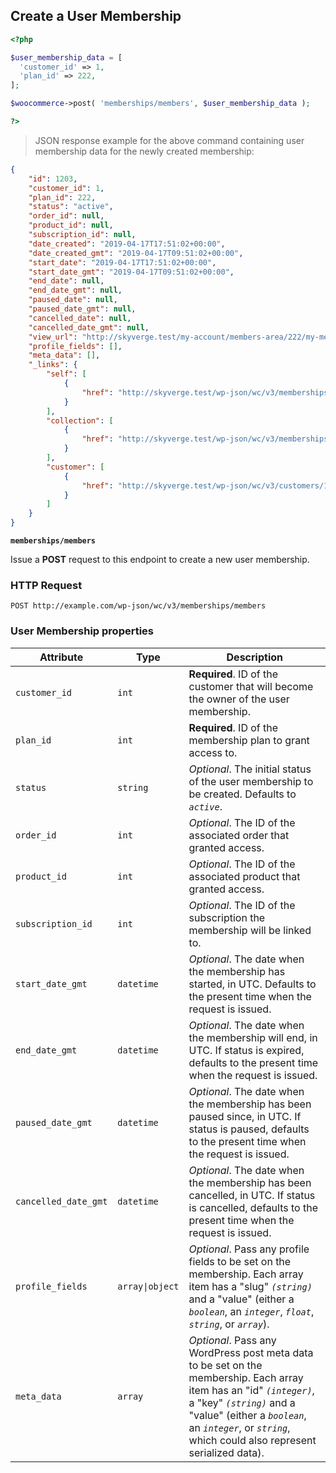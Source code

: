 ## Create a User Membership

```php
<?php 

$user_membership_data = [
  'customer_id' => 1,
  'plan_id' => 222,
];

$woocommerce->post( 'memberships/members', $user_membership_data ); 

?>
```

> JSON response example for the above command containing user membership data for the newly created membership:

```json
{
    "id": 1203,
    "customer_id": 1,
    "plan_id": 222,
    "status": "active",
    "order_id": null,
    "product_id": null,
    "subscription_id": null,
    "date_created": "2019-04-17T17:51:02+00:00",
    "date_created_gmt": "2019-04-17T09:51:02+00:00",
    "start_date": "2019-04-17T17:51:02+00:00",
    "start_date_gmt": "2019-04-17T09:51:02+00:00",
    "end_date": null,
    "end_date_gmt": null,
    "paused_date": null,
    "paused_date_gmt": null,
    "cancelled_date": null,
    "cancelled_date_gmt": null,
    "view_url": "http://skyverge.test/my-account/members-area/222/my-membership-content/",
    "profile_fields": [],
    "meta_data": [],
    "_links": {
        "self": [
            {
                "href": "http://skyverge.test/wp-json/wc/v3/memberships/members/1203"
            }
        ],
        "collection": [
            {
                "href": "http://skyverge.test/wp-json/wc/v3/memberships/members"
            }
        ],
        "customer": [
            {
                "href": "http://skyverge.test/wp-json/wc/v3/customers/1"
            }
        ]
    }
}
```

**`memberships/members`**

Issue a **POST** request to this endpoint to create a new user membership.

### HTTP Request

`POST http://example.com/wp-json/wc/v3/memberships/members`

### User Membership properties

Attribute            | Type                            | Description
---------------------| --------------------------------| ------------
`customer_id`        | <code>int</code>                | **Required**. ID of the customer that will become the owner of the user membership.
`plan_id`            | <code>int</code>                | **Required**. ID of the membership plan to grant access to.
`status`             | <code>string</code>             | _Optional_. The initial status of the user membership to be created. Defaults to _`active`_.
`order_id`           | <code>int</code>                | _Optional_. The ID of the associated order that granted access.
`product_id`         | <code>int</code>                | _Optional_. The ID of the associated product that granted access.
`subscription_id`    | <code>int</code>                | _Optional_. The ID of the subscription the membership will be linked to.
`start_date_gmt`     | <code>datetime</code>           | _Optional_. The date when the membership has started, in UTC. Defaults to the present time when the request is issued.
`end_date_gmt`       | <code>datetime</code>           | _Optional_. The date when the membership will end, in UTC. If status is expired, defaults to the present time when the request is issued.
`paused_date_gmt`    | <code>datetime</code>           | _Optional_. The date when the membership has been paused since, in UTC. If status is paused, defaults to the present time when the request is issued.
`cancelled_date_gmt` | <code>datetime</code>           | _Optional_. The date when the membership has been cancelled, in UTC. If status is cancelled, defaults to the present time when the request is issued.
`profile_fields`     | <code>array&#124;object</code>  | _Optional_. Pass any profile fields to be set on the membership. Each array item has a "slug" _`(string)`_ and a "value" (either a _`boolean`_, an _`integer`_, _`float`_, _`string`_, or _`array`_).
`meta_data`          | <code>array</code>              | _Optional_. Pass any WordPress post meta data to be set on the membership. Each array item has an "id" _`(integer)`_, a "key" _`(string)`_ and a "value" (either a _`boolean`_, an _`integer`_, or _`string`_, which could also represent serialized data).

